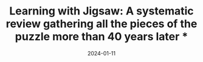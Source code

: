 ---
title: "Learning with Jigsaw: A systematic review gathering all the pieces of the puzzle more than 40 years later *"
collection: publications
permalink: /publication/2024-jigsaw
date: 2024-01-11
venue: 'Review of Educational Research'
paperurl: '/files/pdf/research/Vives et al. (2024) Accepted Ms.pdf'
link: 'https://journals.sagepub.com/doi/10.3102/00346543241230064'
citation: 'Vives, et al. 2024. &quot;Learning with Jigsaw: A systematic review gathering all the pieces of the puzzle more than 40 years later.&quot; <i>Review of Educational Research</i>. doi:10.3102/00346543241230064'
---